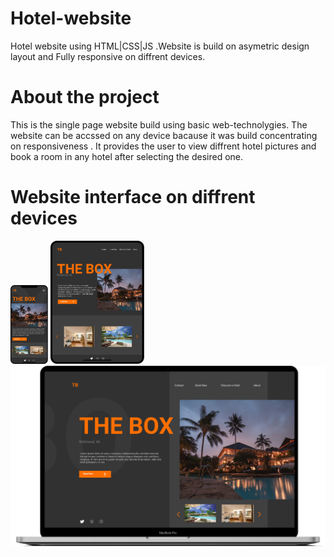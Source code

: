 # Hotel-website
Hotel website using HTML|CSS|JS .Website is build on asymetric design layout and Fully responsive on diffrent devices.

# About the project
This is the single page website build using basic web-technolygies. The website can be accssed on any device bacause it was build concentrating on responsiveness . 
It provides the user to view diffrent hotel pictures and book a room in any hotel after selecting the desired one.

# Website interface on diffrent devices
<p style="justify-content:space-between;">
<img src="https://github.com/Sagarnaikg/Hotel-website/blob/master/phone.png" width=60px />
<img src="https://github.com/Sagarnaikg/Hotel-website/blob/master/tablet.png" width=150px />
<img src="https://github.com/Sagarnaikg/Hotel-website/blob/master/pc.png" width=600px />
 </p>
